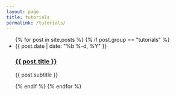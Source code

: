 ```yaml
---
layout: page
title: tutorials
permalink: /tutorials/
---
```


<div class="home">


  <ul class="post-list">
    {% for post in site.posts %}
      {% if post.group == "tutorials" %}
        <li>
          <span class="post-meta">{{ post.date | date: "%b %-d, %Y" }}</span>
          <h3><a class="post-link" href="{{ post.url | prepend: site.baseurl }}">{{ post.title }}</a></h3>
          <p class="post-summary">{{ post.subtitle }}</p>
        </li>
      {% endif %}
    {% endfor %}
  </ul>
</div>
